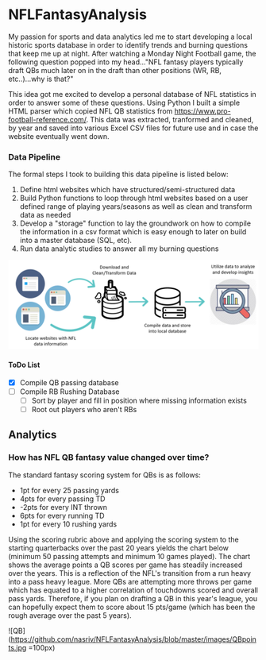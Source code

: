 # NFLFantasyAnalysis

My passion for sports and data analytics led me to start developing a local historic sports database in order to identify trends and burning questions that keep me up at night. After watching a Monday Night Football game, the following question popped into my head..."NFL fantasy players typically draft QBs much later on in the draft than other positions (WR, RB, etc..)...why is that?"

This idea got me excited to develop a personal database of NFL statistics in order to answer some of these questions. Using Python I built a simple HTML parser which copied NFL QB statistics from https://www.pro-football-reference.com/. This data was extracted, tranformed and cleaned, by year and saved into various Excel CSV files for future use and in case the website eventually went down. 

### Data Pipeline ###
The formal steps I took to building this data pipeline is listed below:
1. Define html websites which have structured/semi-structured data
2. Build Python functions to loop through html websites based on a user defined range of playing years/seasons as well as clean and transform data as needed
3. Develop a "storage" function to lay the groundwork on how to compile the information in a csv format which is easy enough to later on build into a master database (SQL, etc).
4. Run data analytic studies to answer all my burning questions

![data pipeline image](https://github.com/nasriv/NFLFantasyAnalysis/blob/master/images/Database_flow.png "Data Pipeline")

#### ToDo List ####
- [x] Compile QB passing database
- [ ] Compile RB Rushing Database
  - [ ] Sort by player and fill in position where missing information exists
  - [ ] Root out players who aren't RBs

## Analytics ##

### How has NFL QB fantasy value changed over time? ###

The standard fantasy scoring system for QBs is as follows:

* 1pt for every 25 passing yards
* 4pts for every passing TD
* -2pts for every INT thrown
* 6pts for every running TD
* 1pt for every 10 rushing yards

Using the scoring rubric above and applying the scoring system to the starting quarterbacks over the past 20 years yields the chart below (minimum 50 passing attempts and minimum 10 games played). The chart shows the average points a QB scores per game has steadily increased over the years. This is a reflection of the NFL's transition from a run heavy into a pass heavy league. More QBs are attempting more throws per game which has equated to a higher correlation of touchdowns scored and overall pass yards. Therefore, if you plan on drafting a QB in this year's league, you can hopefully expect them to score about 15 pts/game (which has been the rough average over the past 5 years).

![QB](https://github.com/nasriv/NFLFantasyAnalysis/blob/master/images/QBpoints.jpg =100px)

